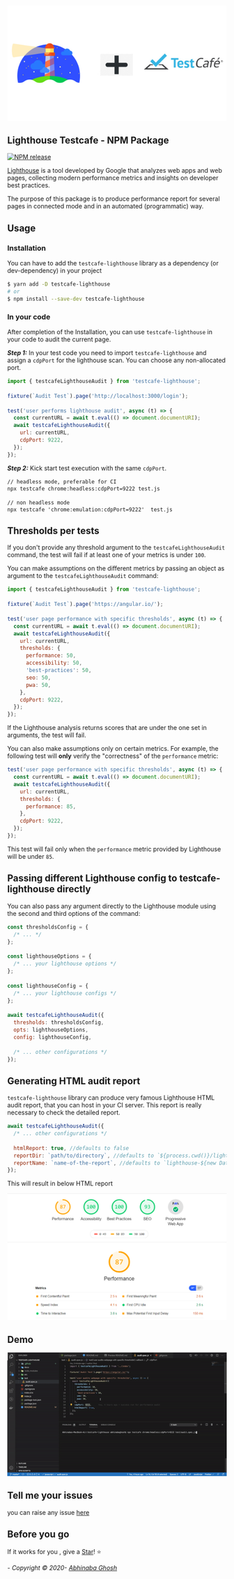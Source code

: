 ![screen](./docs/lh.jpg)

## Lighthouse Testcafe - NPM Package

[![NPM release](https://img.shields.io/npm/v/testcafe-lighthouse.svg 'NPM release')](https://www.npmjs.com/package/testcafe-lighthouse)

[Lighthouse](https://developers.google.com/web/tools/lighthouse) is a tool developed by Google that analyzes web apps and web pages, collecting modern performance metrics and insights on developer best practices.

The purpose of this package is to produce performance report for several pages in connected mode and in an automated (programmatic) way.

## Usage

### Installation

You can have to add the `testcafe-lighthouse` library as a dependency (or dev-dependency) in your project

```sh
$ yarn add -D testcafe-lighthouse
# or
$ npm install --save-dev testcafe-lighthouse
```

### In your code

After completion of the Installation, you can use `testcafe-lighthouse` in your code to audit the current page.

**_Step 1:_**
In your test code you need to import `testcafe-lighthouse` and assign a `cdpPort` for the lighthouse scan. You can choose any non-allocated port.

```js
import { testcafeLighthouseAudit } from 'testcafe-lighthouse';

fixture(`Audit Test`).page('http://localhost:3000/login');

test('user performs lighthouse audit', async (t) => {
  const currentURL = await t.eval(() => document.documentURI);
  await testcafeLighthouseAudit({
    url: currentURL,
    cdpPort: 9222,
  });
});
```

**_Step 2:_**
Kick start test execution with the same `cdpPort`.

```ssh
// headless mode, preferable for CI
npx testcafe chrome:headless:cdpPort=9222 test.js

// non headless mode
npx testcafe 'chrome:emulation:cdpPort=9222'  test.js
```

## Thresholds per tests

If you don't provide any threshold argument to the `testcafeLighthouseAudit` command, the test will fail if at least one of your metrics is under `100`.

You can make assumptions on the different metrics by passing an object as argument to the `testcafeLighthouseAudit` command:

```javascript
import { testcafeLighthouseAudit } from 'testcafe-lighthouse';

fixture(`Audit Test`).page('https://angular.io/');

test('user page performance with specific thresholds', async (t) => {
  const currentURL = await t.eval(() => document.documentURI);
  await testcafeLighthouseAudit({
    url: currentURL,
    thresholds: {
      performance: 50,
      accessibility: 50,
      'best-practices': 50,
      seo: 50,
      pwa: 50,
    },
    cdpPort: 9222,
  });
});
```

If the Lighthouse analysis returns scores that are under the one set in arguments, the test will fail.

You can also make assumptions only on certain metrics. For example, the following test will **only** verify the "correctness" of the `performance` metric:

```javascript
test('user page performance with specific thresholds', async (t) => {
  const currentURL = await t.eval(() => document.documentURI);
  await testcafeLighthouseAudit({
    url: currentURL,
    thresholds: {
      performance: 85,
    },
    cdpPort: 9222,
  });
});
```

This test will fail only when the `performance` metric provided by Lighthouse will be under `85`.

## Passing different Lighthouse config to testcafe-lighthouse directly

You can also pass any argument directly to the Lighthouse module using the second and third options of the command:

```js
const thresholdsConfig = {
  /* ... */
};

const lighthouseOptions = {
  /* ... your lighthouse options */
};

const lighthouseConfig = {
  /* ... your lighthouse configs */
};

await testcafeLighthouseAudit({
  thresholds: thresholdsConfig,
  opts: lighthouseOptions,
  config: lighthouseConfig,

  /* ... other configurations */
});
```

## Generating HTML audit report

`testcafe-lighthouse` library can produce very famous Lighthouse HTML audit report, that you can host in your CI server. This report is really necessary to check the detailed report.

```js
await testcafeLighthouseAudit({
  /* ... other configurations */

  htmlReport: true, //defaults to false
  reportDir: `path/to/directory`, //defaults to `${process.cwd()}/lighthouse`
  reportName: `name-of-the-report`, //defaults to `lighthouse-${new Date().getTime()}.html`
});
```

This will result in below HTML report

![screen](./docs/lighthouse_report.png)

## Demo

![demo](./docs/demo.gif)

## Tell me your issues

you can raise any issue [here](https://github.com/abhinaba-ghosh/testcafe-lighthouse/issues)

## Before you go

If it works for you , give a [Star](https://github.com/abhinaba-ghosh/testcafe-lighthouse)! :star:

_- Copyright &copy; 2020- [Abhinaba Ghosh](https://www.linkedin.com/in/abhinaba-ghosh-9a2ab8a0/)_
